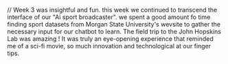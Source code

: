 // Week 3 was insightful and fun. this week we continued to transcend the interface of our "Ai sport broadcaster". we spent a good amount fo time finding sport datasets from Morgan State University's wevsite to gather the necessary input for our chatbot to learn. The field trip to the John Hopskins Lab was amazing ! It was truly an eye-opening experience that reminded me of a sci-fi movie, so much innovation and technological at our finger tips. 
